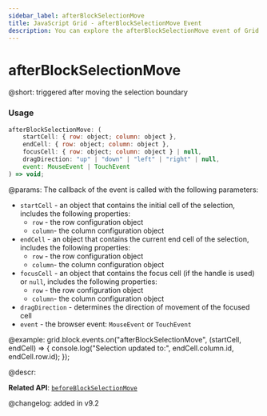 ```yaml
---
sidebar_label: afterBlockSelectionMove
title: JavaScript Grid - afterBlockSelectionMove Event 
description: You can explore the afterBlockSelectionMove event of Grid block selection in the documentation of the DHTMLX JavaScript UI library. Browse developer guides and API reference, try out code examples and live demos, and download a free 30-day evaluation version of DHTMLX Suite.
---
```


# afterBlockSelectionMove

@short: triggered after moving the selection boundary

### Usage

~~~jsx
afterBlockSelectionMove: (
    startCell: { row: object; column: object },
    endCell: { row: object; column: object },
    focusCell: { row: object; column: object } | null,
    dragDirection: "up" | "down" | "left" | "right" | null,
    event: MouseEvent | TouchEvent
) => void;
~~~

@params:
The callback of the event is called with the following parameters:

- `startCell` - an object that contains the initial cell of the selection, includes the following properties: 
    - `row` - the row configuration object 
    - `column`- the column configuration object 
- `endCell` - an object that contains the current end cell of the selection, includes the following properties: 
    - `row` - the row configuration object 
    - `column`- the column configuration object 
- `focusCell` - an object that contains the focus cell (if the handle is used) or `null`, includes the following properties: 
    - `row` - the row configuration object 
    - `column`- the column configuration object 
- `dragDirection` - determines the direction of movement of the focused cell
- `event` - the browser event: `MouseEvent` or `TouchEvent`

@example:
grid.block.events.on("afterBlockSelectionMove", (startCell, endCell) => {
    console.log("Selection updated to:", endCell.column.id, endCell.row.id);
});

@descr:

**Related API**: [`beforeBlockSelectionMove`](grid/api/blockselection/beforeblockselectionmove_event.md)

@changelog:
added in v9.2